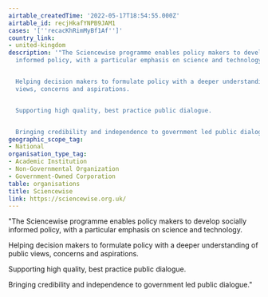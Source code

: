 ```yaml
---
airtable_createdTime: '2022-05-17T18:54:55.000Z'
airtable_id: recjHkafYNPB9JAM1
cases: '[''recacKhRimMyBf1Af'']'
country_link:
- united-kingdom
description: '"The Sciencewise programme enables policy makers to develop socially
  informed policy, with a particular emphasis on science and technology.


  Helping decision makers to formulate policy with a deeper understanding of public
  views, concerns and aspirations.


  Supporting high quality, best practice public dialogue.


  Bringing credibility and independence to government led public dialogue."'
geographic_scope_tag:
- National
organisation_type_tag:
- Academic Institution
- Non-Governmental Organization
- Government-Owned Corporation
table: organisations
title: Sciencewise
link: https://sciencewise.org.uk/
---
```


"The Sciencewise programme enables policy makers to develop socially informed policy, with a particular emphasis on science and technology.

Helping decision makers to formulate policy with a deeper understanding of public views, concerns and aspirations.

Supporting high quality, best practice public dialogue.

Bringing credibility and independence to government led public dialogue."